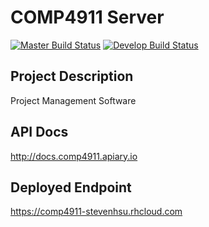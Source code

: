 # COMP4911 Server

[![Master Build Status](https://travis-ci.org/shsu/comp4911.png?branch=master)](https://travis-ci.org/shsu/comp4911)
[![Develop Build Status](https://travis-ci.org/shsu/comp4911.png?branch=develop)](https://travis-ci.org/shsu/comp4911)

## Project Description

Project Management Software

## API Docs

http://docs.comp4911.apiary.io

## Deployed Endpoint

https://comp4911-stevenhsu.rhcloud.com
